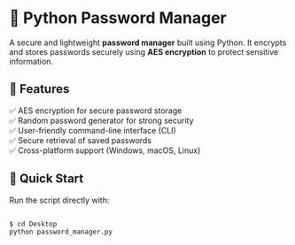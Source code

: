 # 🔑 Python Password Manager  

A secure and lightweight **password manager** built using Python. It encrypts and stores passwords securely using **AES encryption** to protect sensitive information.  

## 🚀 Features  
✅ AES encryption for secure password storage  
✅ Random password generator for strong security  
✅ User-friendly command-line interface (CLI)  
✅ Secure retrieval of saved passwords  
✅ Cross-platform support (Windows, macOS, Linux) 

## 🚀 Quick Start  
Run the script directly with:  
```bash

$ cd Desktop
python password_manager.py
